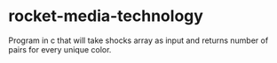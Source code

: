 # rocket-media-technology
 Program in c that will take shocks array as input and returns number of pairs for every unique color. 
